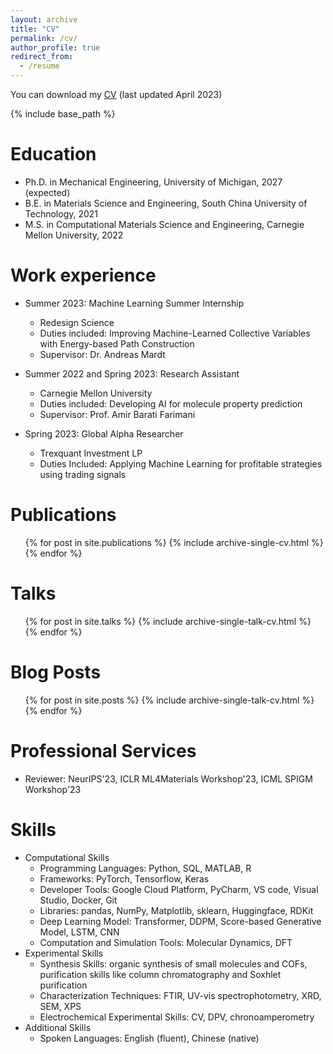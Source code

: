 ```yaml
---
layout: archive
title: "CV"
permalink: /cv/
author_profile: true
redirect_from:
  - /resume
---
```


You can download my [CV](http://ChangwenXu98.github.io/files/CV.pdf) (last updated April 2023)

{% include base_path %}

Education
======
* Ph.D. in Mechanical Engineering, University of Michigan, 2027 (expected)
* B.E. in Materials Science and Engineering, South China University of Technology, 2021
* M.S. in Computational Materials Science and Engineering, Carnegie Mellon University, 2022

Work experience
======
* Summer 2023: Machine Learning Summer Internship
  * Redesign Science
  * Duties included: Improving Machine-Learned Collective Variables with Energy-based Path Construction
  * Supervisor: Dr. Andreas Mardt

* Summer 2022 and Spring 2023: Research Assistant
  * Carnegie Mellon University
  * Duties included: Developing AI for molecule property prediction
  * Supervisor: Prof. Amir Barati Farimani

* Spring 2023: Global Alpha Researcher
  * Trexquant Investment LP
  * Duties Included: Applying Machine Learning for profitable strategies using trading signals

Publications
======
  <ul>{% for post in site.publications %}
    {% include archive-single-cv.html %}
  {% endfor %}</ul>
  
Talks
======
  <ul>{% for post in site.talks %}
    {% include archive-single-talk-cv.html %}
  {% endfor %}</ul>

Blog Posts
======
  <ul>{% for post in site.posts %}
    {% include archive-single-talk-cv.html %}
  {% endfor %}</ul>

Professional Services
======
* Reviewer: NeurIPS'23, ICLR ML4Materials Workshop'23, ICML SPIGM Workshop'23

Skills
======
* Computational Skills
  * Programming Languages: Python, SQL, MATLAB, R
  * Frameworks: PyTorch, Tensorflow, Keras
  * Developer Tools: Google Cloud Platform, PyCharm, VS code, Visual Studio, Docker, Git
  * Libraries: pandas, NumPy, Matplotlib, sklearn, Huggingface, RDKit
  * Deep Learning Model: Transformer, DDPM, Score-based Generative Model, LSTM, CNN
  * Computation and Simulation Tools: Molecular Dynamics, DFT
* Experimental Skills
  * Synthesis Skills: organic synthesis of small molecules and COFs, purification skills like column chromatography and Soxhlet purification
  * Characterization Techniques: FTIR, UV-vis spectrophotometry, XRD, SEM, XPS
  * Electrochemical Experimental Skills: CV, DPV, chronoamperometry
* Additional Skills
  * Spoken Languages: English (fluent), Chinese (native)
  

